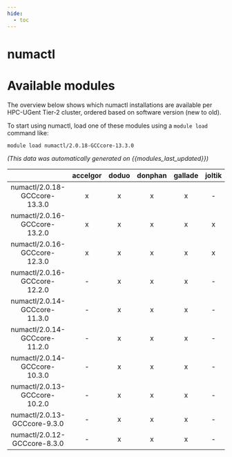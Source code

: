 ```yaml
---
hide:
  - toc
---
```


numactl
=======

# Available modules


The overview below shows which numactl installations are available per HPC-UGent Tier-2 cluster, ordered based on software version (new to old).

To start using numactl, load one of these modules using a `module load` command like:

```shell
module load numactl/2.0.18-GCCcore-13.3.0
```

*(This data was automatically generated on {{modules_last_updated}})*  

| |accelgor|doduo|donphan|gallade|joltik|shinx|skitty|
| :---: | :---: | :---: | :---: | :---: | :---: | :---: | :---: |
|numactl/2.0.18-GCCcore-13.3.0|x|x|x|x|-|x|x|
|numactl/2.0.16-GCCcore-13.2.0|x|x|x|x|x|x|x|
|numactl/2.0.16-GCCcore-12.3.0|x|x|x|x|x|x|x|
|numactl/2.0.16-GCCcore-12.2.0|-|x|x|x|-|x|-|
|numactl/2.0.14-GCCcore-11.3.0|-|x|x|x|-|x|-|
|numactl/2.0.14-GCCcore-11.2.0|-|x|x|x|-|-|-|
|numactl/2.0.14-GCCcore-10.3.0|-|x|x|x|-|-|-|
|numactl/2.0.13-GCCcore-10.2.0|-|x|x|x|-|-|-|
|numactl/2.0.13-GCCcore-9.3.0|-|x|x|x|-|-|-|
|numactl/2.0.12-GCCcore-8.3.0|-|x|x|x|-|-|-|
